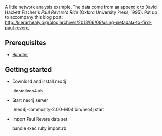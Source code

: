 A little network analysis example. The data come from an appendix to David Hackett Fischer's *Paul Revere's Ride* (Oxford University Press, 1995). Put up to accompany this blog post: http://kieranhealy.org/blog/archives/2013/06/09/using-metadata-to-find-paul-revere/

## Prerequisites
* [Bundler](http://bundler.io/)

## Getting started

* Download and install neo4j
    
    ./installneo4.sh

* Start neo4j server
    
    ./neo4j-community-2.0.0-M04/bin/neo4j start

* Import Paul Revere data set
    
    bundle exec ruby import.rb